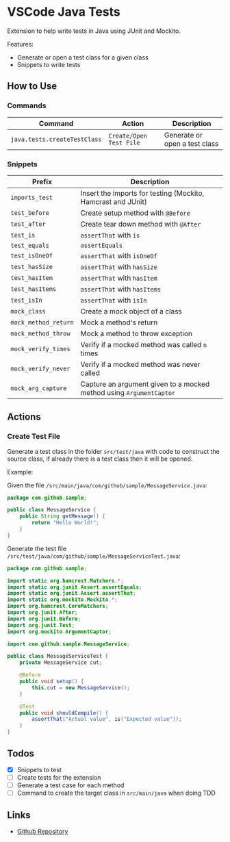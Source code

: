 # VSCode Java Tests

Extension to help write tests in Java using JUnit and Mockito.

Features:

* Generate or open a test class for a given class
* Snippets to write tests

## How to Use

### Commands

| Command | Action | Description |
| - | - | - |
| `java.tests.createTestClass` | `Create/Open Test File` | Generate or open a test class |

### Snippets

| Prefix | Description |
| - | - |
| `imports_test` | Insert the imports for testing (Mockito, Hamcrast and JUnit) |
| `test_before` | Create setup method with `@Before` |
| `test_after` | Create tear down method with `@After` |
| `test_is` | `assertThat` with `is` |
| `test_equals` | `assertEquals` |
| `test_isOneOf` | `assertThat` with `isOneOf` |
| `test_hasSize` | `assertThat` with `hasSize` |
| `test_hasItem` | `assertThat` with `hasItem` |
| `test_hasItems` | `assertThat` with `hasItems` |
| `test_isIn` | `assertThat` with `isIn` |
| `mock_class` | Create a mock object of a class |
| `mock_method_return` | Mock a method's return |
| `mock_method_throw` | Mock a method to throw exception |
| `mock_verify_times` | Verify if a mocked method was called `n` times |
| `mock_verify_never` | Verify if a mocked method was never called |
| `mock_arg_capture` | Capture an argument given to a mocked method using `ArgumentCaptor` |

## Actions

### Create Test File

Generate a test class in the folder `src/test/java` with code to construct the source class, if already there is a test
class then it will be opened.

Example:

Given the file `/src/main/java/com/github/sample/MessageService.java`:

```java
package com.github.sample;

public class MessageService {
	public String getMessage() {
		return "Hello World!";
	}
}
```

Generate the test file `/src/test/java/com/github/sample/MessageServiceTest.java`:

```java
package com.github.sample;

import static org.hamcrest.Matchers.*;
import static org.junit.Assert.assertEquals;
import static org.junit.Assert.assertThat;
import static org.mockito.Mockito.*;
import org.hamcrest.CoreMatchers;
import org.junit.After;
import org.junit.Before;
import org.junit.Test;
import org.mockito.ArgumentCaptor;

import com.github.sample.MessageService;

public class MessageServiceTest {
	private MessageService cut;

	@Before
	public void setup() {
		this.cut = new MessageService();
	}

	@Test
	public void shouldCompile() {
		assertThat("Actual value", is("Expected value"));
	}
}
```

## Todos

- [x] Snippets to test
- [ ] Create tests for the extension
- [ ] Generate a test case for each method
- [ ] Command to create the target class in `src/main/java` when doing TDD

## Links

- [Github Repository](https://github.com/wesleyegberto/vscode-java-tests)